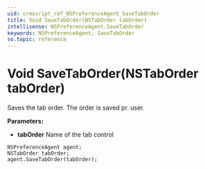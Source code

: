 ```yaml
---
uid: crmscript_ref_NSPreferenceAgent_SaveTabOrder
title: Void SaveTabOrder(NSTabOrder tabOrder)
intellisense: NSPreferenceAgent.SaveTabOrder
keywords: NSPreferenceAgent, SaveTabOrder
so.topic: reference
---
```


# Void SaveTabOrder(NSTabOrder tabOrder)

Saves the tab order. The order is saved pr. user.

**Parameters:**
 - **tabOrder** Name of the tab control

```crmscript
NSPreferenceAgent agent;
NSTabOrder tabOrder;
agent.SaveTabOrder(tabOrder);
```

